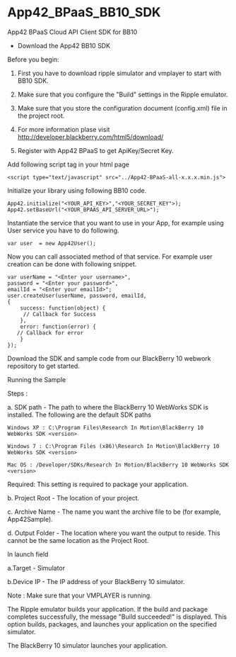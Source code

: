 App42_BPaaS_BB10_SDK
====================

App42 BPaaS Cloud API Client SDK for BB10 

- Download the App42 BB10 SDK

Before you begin:

1. First you have to download ripple simulator and vmplayer to start with BB10 SDK.

2. Make sure that you configure the "Build" settings in the Ripple emulator.

3. Make sure that you store the configuration document (config.xml) file in the project root. 

4. For more information plase visit http://developer.blackberry.com/html5/download/

5. Register with App42 BPaaS to get ApiKey/Secret Key. 

Add following script tag in your html page

```
<script type="text/javascript" src="../App42-BPaaS-all-x.x.x.min.js">
```
	
Initialize your library using following BB10 code.

```
App42.initialize("<YOUR_API_KEY>","<YOUR_SECRET_KEY">);
App42.setBaseUrl("<YOUR_BPAAS_API_SERVER_URL>");
```
 Instantiate the service that you want to use in your App, for example using User service you have to do following.

```
var user  = new App42User();
```	
Now you can call associated method of that service. For example user creation can be done with following snippet.

```
var userName = "<Enter your username>",
password = "<Enter your password>",
emailId = "<Enter your emailId>";
user.createUser(userName, password, emailId,
{
	success: function(object) {
	 // Callback for Success 
	},
    error: function(error) {
   // Callback for error 
	}
});
```
Download the SDK and sample code from our BlackBerry 10 webwork repository to get started.

Running the Sample

Steps : 


a. SDK path - The path to where the BlackBerry 10 WebWorks SDK is installed. The following are the default SDK paths

	Windows XP : C:\Program Files\Research In Motion\BlackBerry 10 WebWorks SDK <version>
	
	Windows 7 : C:\Program Files (x86)\Research In Motion\BlackBerry 10 WebWorks SDK <version>
	
	Mac OS : /Developer/SDKs/Research In Motion/BlackBerry 10 WebWorks SDK <version>

Required: This setting is required to package your application.

b. Project Root - The location of your project. 
	
c. Archive Name - The name you want the archive file to be (for example, App42Sample).
	
d. Output Folder - The location where you want the output to reside. This cannot be the same location as the Project Root.

In launch field

a.Target - Simulator
	
b.Device IP -  The IP address of your BlackBerry 10 simulator.

Note : Make sure that your VMPLAYER is running.
	
The Ripple emulator builds your application. If the build and package completes successfully, the message "Build succeeded!" is displayed.
This option builds, packages, and launches your application on the specified simulator.

The BlackBerry 10 simulator launches your application.
 
	

